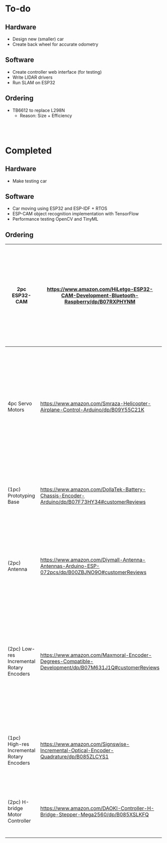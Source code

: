 # To-do

## Hardware
* Design new (smaller) car
* Create back wheel for accurate odometry

## Software
* Create controller web interface (for testing)
* Write LIDAR drivers
* Run SLAM on ESP32

## Ordering
* TB6612 to replace L298N
    * Reason: Size + Efficiency

<br>
<br>

# Completed

## Hardware
* Make testing car

## Software
* Car moving using ESP32 and ESP-IDF + RTOS
* ESP-CAM object recognition implementation with TensorFlow
* Performance testing OpenCV and TinyML

## Ordering
| 2pc ESP32-CAM                              | https://www.amazon.com/HiLetgo-ESP32-CAM-Development-Bluetooth-Raspberry/dp/B07RXPHYNM | Amazon | $18.49 | 1 | Allows for object detection by running either a TensorFlow model or OpenCV. Using the camera will let the robot do lane following, object following, object identification, etc.                                                          |
|--------------------------------------------|--------------------------------------------------------------------------------------------------------|--------|--------|---|-------------------------------------------------------------------------------------------------------------------------------------------------------------------------------------------------------------------------------------------|
| 4pc Servo Motors                           | https://www.amazon.com/Smraza-Helicopter-Airplane-Control-Arduino/dp/B09Y55C21K                        | Amazon | $9.99  | 1 | These servos will be used to rotate the camera in every direction so that it can track objects as the vehicle moves. This will be useful if I go with mecanum wheels, but can also be used to keep a stationary node and survey a space.  |
| (1pc) Prototyping Base                     | https://www.amazon.com/DollaTek-Battery-Chassis-Encoder-Arduino/dp/B07F73HY34#customerReviews          | Amazon | $12.99 | 1 | Will allow quick prototyping before the custom parts. This kit includes some super cheap motors.                                                                                                                                          |
| (2pc) Antenna                              | https://www.amazon.com/Diymall-Antenna-Antennas-Arduino-ESP-072pcs/dp/B00ZBJNO9O#customerReviews       | Amazon | $9.99  | 1 | Allows for a more stable connection to the internet by the ESP32-CAM. Important for getting training data for the TensorFlow Lite model running on-device.                                                                                |
| (2pc) Low-res Incremental Rotary Encoders  | https://www.amazon.com/Maxmoral-Encoder-Degrees-Compatible-Development/dp/B07M631J1Q#customerReviews   | Amazon | $7.59  | 1 | These are the cheapest rotary encoders that I could find. I wanted to get these to see if they are workable for our odometry needs, because it will drastically reduce the price of this project ($15 savings)                            |
| (1pc) High-res Incremental Rotary Encoders | https://www.amazon.com/Signswise-Incremental-Optical-Encoder-Quadrature/dp/B085ZLCYS1                  | Amazon | $18.99 | 2 | These are basically the cheapest high resolution rotary encoders that I could find. Used for getting x and y position as the robot moves.                                                                                                 |
| (2pc) H-bridge Motor Controller            | https://www.amazon.com/DAOKI-Controller-H-Bridge-Stepper-Mega2560/dp/B085XSLKFQ                        | Amazon | $8.59  | 1 | Cheap motor controllers for the brushed DC motors so that the microcontroller doesnt burn out.                                                                                                                                            |